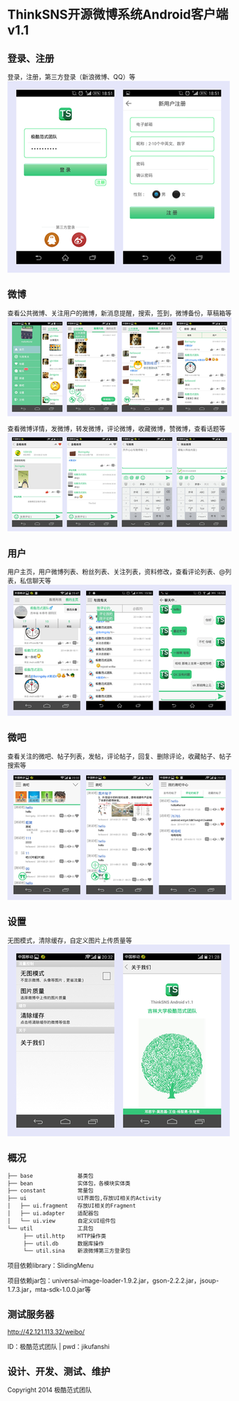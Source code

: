 ﻿ThinkSNS开源微博系统Android客户端v1.1 
=====================================

登录、注册
----------

登录，注册，第三方登录（新浪微博、QQ）等
![login][1]

微博
----

查看公共微博、关注用户的微博，新消息提醒，搜索，签到，微博备份，草稿箱等
![weibo][2]

查看微博详情，发微博，转发微博，评论微博，收藏微博，赞微博，查看话题等
![weibo_detail][3]

用户
----

用户主页，用户微博列表、粉丝列表、关注列表，资料修改，查看评论列表、@列表，私信聊天等
![user][4]

微吧
----

查看关注的微吧、帖子列表，发帖，评论帖子，回复、删除评论，收藏帖子、帖子搜索等
![weiba][5]

设置
----

无图模式，清除缓存，自定义图片上传质量等
![settings][6]


概况
-----
```sh
├── base              基类包
├── bean              实体包，各模块实体类
├── constant          常量包
├── ui                UI界面包,存放UI相关的Activity
│   ├── ui.fragment   存放UI相关的Fragment
│   ├── ui.adapter    适配器包
│   └── ui.view       自定义UI组件包
└── util              工具包
     ├── util.http    HTTP操作类
     ├── util.db      数据库操作
     └── util.sina    新浪微博第三方登录包
```

项目依赖library：SlidingMenu

项目依赖jar包：universal-image-loader-1.9.2.jar，gson-2.2.2.jar，jsoup-1.7.3.jar，mta-sdk-1.0.0.jar等


测试服务器
----------

http://42.121.113.32/weibo/

ID：极酷范式团队 |  pwd：jikufanshi


设计、开发、测试、维护
----------------------

Copyright 2014 极酷范式团队



 [1]:https://github.com/lien1992/geek/raw/master/docs/login.jpg
 [2]:https://github.com/lien1992/geek/raw/master/docs/weibo.png
 [3]:https://github.com/lien1992/geek/raw/master/docs/weibo_detail.jpg
 [4]:https://github.com/lien1992/geek/raw/master/docs/user.jpg
 [5]:https://github.com/lien1992/geek/raw/master/docs/weiba.jpg
 [6]:https://github.com/lien1992/geek/raw/master/docs/settings.jpg
